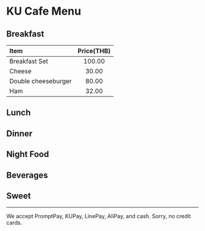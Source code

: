 # KU Cafe Menu


## Breakfast

| Item               | Price(THB) |
|:-----------------------|:----------:|
| Breakfast Set          | 100.00|
| Cheese                 | 30.00 |
| Double cheeseburger    | 80.00 |
| Ham                    | 32.00 |

## Lunch 


## Dinner


## Night Food


## Beverages

## Sweet

---

We accept PromptPay, KUPay, LinePay, AliPay, and cash. Sorry, no credit cards.
